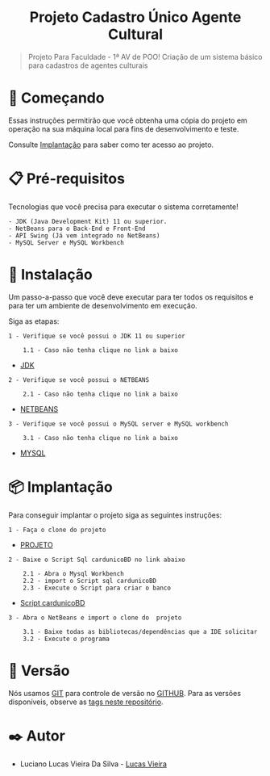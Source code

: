 <h1 align="center"> Projeto Cadastro Único Agente Cultural </h1>

> <p align="justify"> Projeto Para Faculdade - 1ª AV de POO! Criação de um sistema básico para cadastros de agentes culturais </p>

# 🚀 Começando

Essas instruções permitirão que você obtenha uma cópia do projeto em operação na sua máquina local para fins de desenvolvimento e teste.

Consulte [Implantação](https://github.com/Lucas-Vieiraa/Projeto-Cadastro-Unico-Agente-Cutural/edit/main/README.md#-implanta%C3%A7%C3%A3o) para saber como ter acesso ao projeto.

# 📋 Pré-requisitos

Tecnologias que você precisa para executar o sistema corretamente!
```
- JDK (Java Development Kit) 11 ou superior.
- NetBeans para o Back-End e Front-End
- API Swing (Já vem integrado no NetBeans)
- MySQL Server e MySQL Workbench
```

# 🔧 Instalação
 Um passo-a-passo que você deve executar para ter todos os requisitos  e  para ter um ambiente de desenvolvimento em execução.

Siga as etapas:

```
1 - Verifique se você possui o JDK 11 ou superior

    1.1 - Caso não tenha clique no link a baixo 
```
* [JDK](https://www.oracle.com/java/technologies/downloads/)

```
2 - Verifique se você possui o NETBEANS

    2.1 - Caso não tenha clique no link a baixo
```
* [NETBEANS](https://netbeans.apache.org/download/archive)
```
3 - Verifique se você possui o MySQL server e MySQL workbench

    3.1 - Caso não tenha clique no link a baixo
```
* [MYSQL](https://dev.mysql.com/downloads/installer)

# 📦 Implantação

Para conseguir implantar o projeto siga as seguintes instruções:

```
1 - Faça o clone do projeto 
```
* [PROJETO](https://github.com/Lucas-Vieiraa/Projeto-Cadastro-Unico-Agente-Cutural)
```
2 - Baixe o Script Sql cardunicoBD no link abaixo

    2.1 - Abra o Mysql Workbench
    2.2 - import o Script sql cardunicoBD
    2.3 - Execute o Script para criar o banco
```
* [Script cardunicoBD](https://github.com/Lucas-Vieiraa/Projeto-Cadastro-Unico-Agente-Cutural/files/10254940/Script.cardunicoBD.zip)
```
3 - Abra o NetBeans e import o clone do  projeto

    3.1 - Baixe todas as bibliotecas/dependências que a IDE solicitar
    3.2 - Execute o programa
```

# 📌 Versão
Nós usamos [GIT](https://git-scm.com/downloads) para controle de versão no [GITHUB](https://github.com). Para as versões disponíveis, observe as [tags neste repositório](https://github.com/Lucas-Vieiraa/Projeto-Cadastro-Unico-Agente-Cutural).

# ✒️ Autor
    
* Luciano Lucas Vieira Da Silva - [Lucas Vieira](https://github.com/Lucas-Vieiraa)
